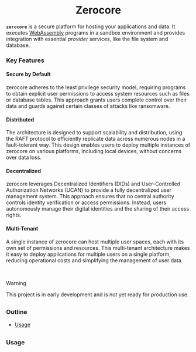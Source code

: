 <div align="center">
  <!-- <a href="https://github.com/zerocore-ai/zerocore" target="_blank">
    <img src="https://raw.githubusercontent.com/zerocore-ai/zerocore/main/assets/a_logo.png" alt="zerocore Logo" width="140"></img>
  </a> -->

  <h1 align="center">Zerocore</h1>
<!--
  <p>
    <a href="https://crates.io/crates/zerocore">
      <img src="https://img.shields.io/crates/v/zerocore?label=crates" alt="Crate">
    </a>
    <a href="https://codecov.io/gh/zerocore-ai/zerocore">
      <img src="https://codecov.io/gh/zerocore-ai/zerocore/branch/main/graph/badge.svg?token=SOMETOKEN" alt="Code Coverage"/>
    </a>
    <a href="https://github.com/zerocore-ai/zerocore/actions?query=">
      <img src="https://github.com/zerocore-ai/zerocore/actions/workflows/tests_and_checks.yml/badge.svg" alt="Build Status">
    </a>
    <a href="https://docs.rs/zerocore">
      <img src="https://img.shields.io/static/v1?label=Docs&message=docs.rs&color=blue" alt="Docs">
    </a>
  </p> -->
</div>

**`zerocore`** is a secure platform for hosting your applications and data. It executes [WebAssembly][wasm] programs in a sandbox environment and provides integration with essential _provider_ services, like the file system and database.

### Key Features

#### Secure by Default

zerocore adheres to the least privilege security model, requiring programs to obtain explicit user permissions to access system resources such as files or database tables. This approach grants users complete control over their data and guards against certain classes of attacks like ransomware.

#### Distributed

The architecture is designed to support scalability and distribution, using the RAFT protocol to efficiently replicate data across numerous nodes in a fault-tolerant way. This design enables users to deploy multiple instances of zerocore on various platforms, including local devices, without concerns over data loss.

#### Decentralized

zerocore leverages Decentralized Identifiers (DIDs) and User-Controlled Authorization Networks (UCAN) to provide a fully decentralized user management system. This approach ensures that no central authority controls identity verification or access permissions. Instead, users autonomously manage their digital identities and the sharing of their access rights.

#### Multi-Tenant

A single instance of zerocore can host multiple user spaces, each with its own set of permissions and resources. This multi-tenant architecture makes it easy to deploy applications for multiple users on a single platform, reducing operational costs and simplifying the management of user data.

</br>

> [!WARNING]
> This project is in early development and is not yet ready for production use.

##

### Outline

- [Usage](#usage)

##

### Usage

[wasm]: https://en.wikipedia.org/wiki/WebAssembly
